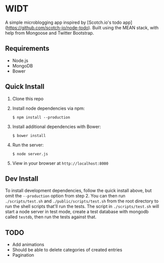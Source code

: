 # WIDT

A simple microblogging app inspired by [Scotch.io's todo app] (https://github.com/scotch-io/node-todo). Built using the MEAN stack, 
with help from Mongoose and Twitter Bootstrap. 

## Requirements

- Node.js
- MongoDB
- Bower

## Quick Install

1. Clone this repo
2. Install node dependencies via npm:
    
    `$ npm install --production`

3. Install additional dependencies with Bower:

    `$ bower install`

4. Run the server:

    `$ node server.js`

5. View in your browser at `http://localhost:8000`

## Dev Install

To install development dependencies, follow the quick install above, but omit the `--production` option
from step 2. You can then run `./scripts/test.sh` and `./public/scripts/test.sh` from the root directory to run the shell
scripts that'll run the tests. The script in `./scripts/test.sh` will start a node server in test mode, create a test database
with mongodb called `testdb`, then run the tests against that.

## TODO

- Add animations
- Should be able to delete categories of created entries
- Pagination
